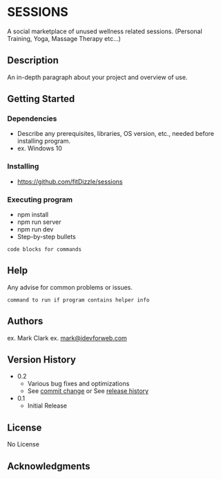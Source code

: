 # SESSIONS

A social marketplace of unused wellness related sessions. (Personal Training, Yoga, Massage Therapy etc...)

## Description

An in-depth paragraph about your project and overview of use.

## Getting Started

### Dependencies

* Describe any prerequisites, libraries, OS version, etc., needed before installing program.
* ex. Windows 10

### Installing

* https://github.com/fitDizzle/sessions

### Executing program

* npm install
* npm run server
* npm run dev
* Step-by-step bullets
```
code blocks for commands
```

## Help

Any advise for common problems or issues.
```
command to run if program contains helper info
```

## Authors

ex. Mark Clark
ex. mark@idevforweb.com

## Version History

* 0.2
    * Various bug fixes and optimizations
    * See [commit change]() or See [release history]()
* 0.1
    * Initial Release

## License

No License

## Acknowledgments
